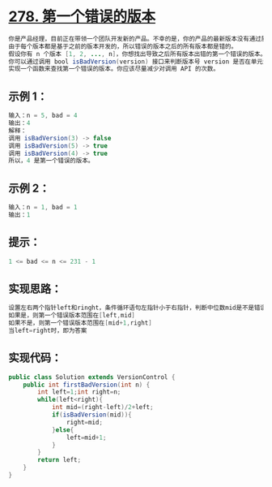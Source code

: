 # [278. 第一个错误的版本](https://leetcode.cn/problems/first-bad-version/)
``` java
你是产品经理，目前正在带领一个团队开发新的产品。不幸的是，你的产品的最新版本没有通过质量检测。
由于每个版本都是基于之前的版本开发的，所以错误的版本之后的所有版本都是错的。
假设你有 n 个版本 [1, 2, ..., n]，你想找出导致之后所有版本出错的第一个错误的版本。
你可以通过调用 bool isBadVersion(version) 接口来判断版本号 version 是否在单元测试中出错。
实现一个函数来查找第一个错误的版本。你应该尽量减少对调用 API 的次数。
```
## 示例 1：
``` java
输入：n = 5, bad = 4
输出：4
解释：
调用 isBadVersion(3) -> false 
调用 isBadVersion(5) -> true 
调用 isBadVersion(4) -> true
所以，4 是第一个错误的版本。
```
## 示例 2：
``` java
输入：n = 1, bad = 1
输出：1
```
## 提示：
``` java
1 <= bad <= n <= 231 - 1
```
## 实现思路：
``` java
设置左右两个指针left和ringht，条件循环语句左指针小于右指针，判断中位数mid是不是错误版本，
如果是，则第一个错误版本范围在[left,mid]
如果不是，则第一个错误版本范围在[mid+1,right]
当left=right时，即为答案
```
## 实现代码：
``` java
public class Solution extends VersionControl {
    public int firstBadVersion(int n) {
        int left=1;int right=n;
        while(left<right){
            int mid=(right-left)/2+left;
            if(isBadVersion(mid)){
                right=mid;
            }else{
                left=mid+1;
            }
        }
        return left;
    }
}
```
